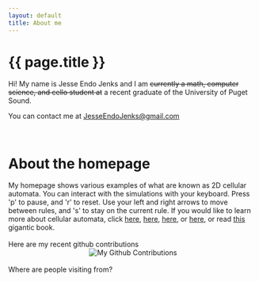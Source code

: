 ```yaml
---
layout: default
title: About me
---
```

<h1>{{ page.title }}</h1>
<!-- <div class="about"> -->
Hi! My name is Jesse Endo Jenks and I am <strike>currently a math, computer science, and cello student at</strike> a recent graduate of the University of Puget Sound.

You can contact me at <a href="mailto:jesseendojenks@gmail.com?Subject=Hello%20There!">JesseEndoJenks@gmail.com</a>
<!-- </div> -->

<br>
<h1>About the homepage</h1>
My homepage shows various examples of what are known as 2D cellular automata. You can interact with the simulations with your keyboard. Press 'p' to pause, and 'r' to reset. Use your left and right arrows to move between rules, and 's' to stay on the current rule. If you would like to learn more about cellular automata, click
<a href="http://mathworld.wolfram.com/CellularAutomaton.html">here</a>,
<a href="https://plato.stanford.edu/entries/cellular-automata/">here</a>,
<a href="http://www.mirekw.com/ca/rullex_life.html">here</a>,
or <a href="http://www.stephenwolfram.com/publications/academic/computation-theory-cellular-automata.pdf">here</a>,
or read <a href="https://www.amazon.com/exec/obidos/ASIN/1579550088/ref=nosim/ericstreasuretro">this</a> gigantic book.
<br><br>
Here are my recent github contributions
<div style="display:flex; justify-content:center;"><img style="max-width:100%;" src="http://ghchart.rshah.org/jessejenks" alt="My Github Contributions"/></div>

<br>
Where are people visiting from?
<div style="display:flex; justify-content:center; max-width:100%;"><div style="display:inline-block; width:600px; float:right;"><script type="text/javascript" src="//ra.revolvermaps.com/0/0/7.js?i=0hbv4cjt8yu&amp;m=7&amp;c=5ba1b2&amp;cr1=ffffff&amp;sx=0&amp;dds=0&amp;ds=20" async="async"></script></div></div>

<br>

<script src="/js/utils.js"></script>
<script src="/js/rain.js"></script>